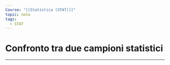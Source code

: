 ```yaml
---
Course: "[[Statistica (STAT)]]"
topic: nota
tags:
  - STAT
---
```

# Confronto tra due campioni statistici
---
